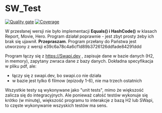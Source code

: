 # SW_Test
[![Quality gate](https://sonarcloud.io/api/project_badges/quality_gate?project=pikolinianita_SW_Test)](https://sonarcloud.io/dashboard?id=pikolinianita_SW_Test)
[![Coverage](https://sonarcloud.io/api/project_badges/measure?project=pikolinianita_SW_Test&metric=coverage)](https://sonarcloud.io/dashboard?id=pikolinianita_SW_Test)

W przesłanej wersji nie było implementacji **Equals() i HashCode()** w klasach Report, Movie, Hero. Program działał poprawnie - jest zbyt prosty żeby ich brak się ujawnił. **Przepraszam**. Program przełany do Państwa jest utworzony z wersji e39c6a78c4a6cf1d89b3726126ddfade84291ddd

Program łączy się z https://Swapi.dev , zapisuje dane w bazie danych (H2, in memory), zapytany zwraca dane z bazy danych. Dokładna specyfikacja w pliku pdf, ale:
 - łączy się z swapi.dev, bo swapi.co nie działa
 - w bazie jest tylko 6 filmow (epizody 1-6), nie ma trzech ostatnich

Wszystkie testy są wykonywane jako "unit tests", mimo że większość zalicza się do integracyjnych. Ale ponieważ całość testów wykonuje się krótko (w minutę), większość programu to interakcje z bazą H2 lub SWapi, to częste wykonywanie wszyskich testów ma sens.

